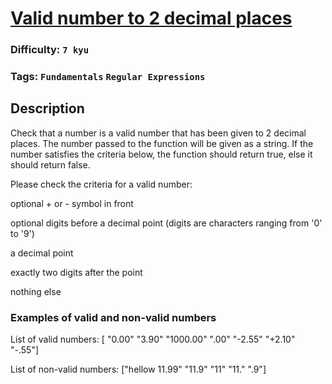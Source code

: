 # [Valid number to 2 decimal places](https://www.codewars.com/kata/55f9064161541a9e01000001)

### Difficulty: `7 kyu`
 
### Tags: `Fundamentals` `Regular Expressions`

## Description

Check that a number is a valid number that has been given to 2 decimal places. The number passed to the function will be given as a string. If the number satisfies the criteria below, the function should return true, else it should return false.

Please check the criteria for a valid number:

optional + or - symbol in front

optional digits before a decimal point (digits are characters ranging from '0' to '9')

a decimal point

exactly two digits after the point

nothing else

### Examples of valid and non-valid numbers

List of valid numbers: [ "0.00" "3.90" "1000.00" ".00" "-2.55" "+2.10" "-.55"]

List of non-valid numbers: ["hellow 11.99" "11.9" "11" "11." ".9"]

